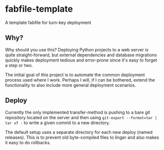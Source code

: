 # fabfile-template

A template fabfile for turn-key deployment

## Why?

Why should you use this? Deploying Python projects to a web server is quite straight-forward, but external dependencies and database migrations quickly makes deployment tedious and error-prone since it's easy to forget a step or two.

The initial goal of this project is to automate the common deployment process used where I work. Perhaps I will, if I can be bothered, extend the functionality to also include more general deployment scenarios.

## Deploy

Currently the only implemented transfer-method is pushing to a bare git repository located on the server and then using `git-export --format=tar | tar xf -` to write a given commit to a new directory.

The default setup uses a separate directory for each new deploy (named releases). This is to prevent old byte-compiled files to linger and also makes it easy to do rollbacks.

